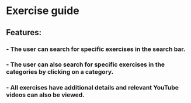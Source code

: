 # Exercise guide

## Features:
### - The user can search for specific exercises in the search bar.
### - The user can also search for specific exercises in the categories by clicking on a category.
### - All exercises have additional details and relevant YouTube videos can also be viewed.


